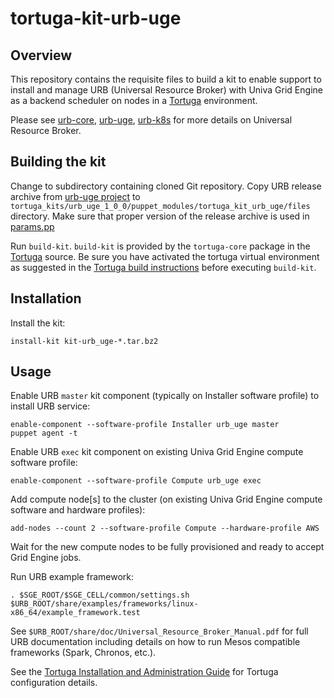 # tortuga-kit-urb-uge

## Overview

This repository contains the requisite files to build a kit to enable support
to install and manage URB (Universal Resource Broker) with Univa Grid Engine as a backend scheduler
on nodes in a [Tortuga][] environment.

Please see [urb-core](https://github.com/UnivaCorporation/urb-core), [urb-uge](https://github.com/UnivaCorporation/urb-uge), [urb-k8s](https://github.com/UnivaCorporation/urb-k8s) for more details on Universal Resource Broker.


## Building the kit

Change to subdirectory containing cloned Git repository.
Copy URB release archive from [urb-uge project](https://github.com/UnivaCorporation/urb-uge/releases) to
`tortuga_kits/urb_uge_1_0_0/puppet_modules/tortuga_kit_urb_uge/files` directory. Make sure that proper version
of the release archive is used in [params.pp](tortuga_kits/urb_uge_1_0_0/puppet_modules/tortuga_kit_urb_uge/manifests/params.pp)

Run `build-kit`.
`build-kit` is provided by the `tortuga-core` package in the [Tortuga][] source.
Be sure you have activated the tortuga virtual environment as suggested in the [Tortuga build instructions](https://github.com/UnivaCorporation/tortuga#build-instructions) before executing `build-kit`.

## Installation

Install the kit:

```shell
install-kit kit-urb_uge-*.tar.bz2
```

## Usage

Enable URB `master` kit component (typically on Installer software profile) to install URB service:

```shell
enable-component --software-profile Installer urb_uge master
puppet agent -t
```

Enable URB `exec` kit component on existing Univa Grid Engine compute software profile:

```shell
enable-component --software-profile Compute urb_uge exec
```

Add compute node[s] to the cluster (on existing Univa Grid Engine compute software and hardware profiles):

```shell
add-nodes --count 2 --software-profile Compute --hardware-profile AWS
```

Wait for the new compute nodes to be fully provisioned and ready to accept Grid Engine jobs.

Run URB example framework:

```shell
. $SGE_ROOT/$SGE_CELL/common/settings.sh
$URB_ROOT/share/examples/frameworks/linux-x86_64/example_framework.test
```

See `$URB_ROOT/share/doc/Universal_Resource_Broker_Manual.pdf` for full URB documentation including
details on how to run Mesos compatible frameworks (Spark, Chronos, etc.).


See the [Tortuga Installation and Administration Guide](https://github.com/UnivaCorporation/tortuga/blob/master/doc/tortuga-7-admin-guide.md) for Tortuga configuration
details.


[Tortuga]: https://github.com/UnivaCorporation/tortuga "Tortuga"
